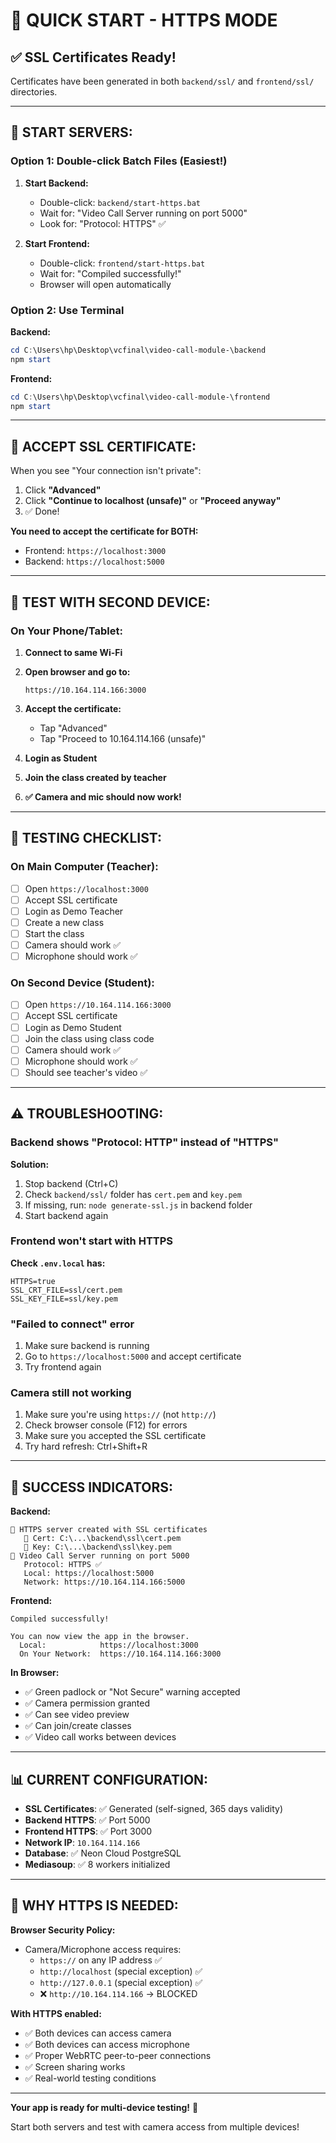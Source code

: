 # 🚀 QUICK START - HTTPS MODE

## ✅ SSL Certificates Ready!

Certificates have been generated in both `backend/ssl/` and `frontend/ssl/` directories.

---

## 🎯 START SERVERS:

### Option 1: Double-click Batch Files (Easiest!)

1. **Start Backend:**
   - Double-click: `backend/start-https.bat`
   - Wait for: "Video Call Server running on port 5000"
   - Look for: "Protocol: HTTPS" ✅

2. **Start Frontend:**
   - Double-click: `frontend/start-https.bat`
   - Wait for: "Compiled successfully!"
   - Browser will open automatically

### Option 2: Use Terminal

**Backend:**
```powershell
cd C:\Users\hp\Desktop\vcfinal\video-call-module-\backend
npm start
```

**Frontend:**
```powershell
cd C:\Users\hp\Desktop\vcfinal\video-call-module-\frontend
npm start
```

---

## 🔐 ACCEPT SSL CERTIFICATE:

When you see "Your connection isn't private":

1. Click **"Advanced"**
2. Click **"Continue to localhost (unsafe)"** or **"Proceed anyway"**
3. ✅ Done!

**You need to accept the certificate for BOTH:**
- Frontend: `https://localhost:3000`
- Backend: `https://localhost:5000`

---

## 📱 TEST WITH SECOND DEVICE:

### On Your Phone/Tablet:

1. **Connect to same Wi-Fi**

2. **Open browser and go to:**
   ```
   https://10.164.114.166:3000
   ```

3. **Accept the certificate:**
   - Tap "Advanced"
   - Tap "Proceed to 10.164.114.166 (unsafe)"

4. **Login as Student**

5. **Join the class created by teacher**

6. **✅ Camera and mic should now work!**

---

## 🎥 TESTING CHECKLIST:

### On Main Computer (Teacher):
- [ ] Open `https://localhost:3000`
- [ ] Accept SSL certificate
- [ ] Login as Demo Teacher
- [ ] Create a new class
- [ ] Start the class
- [ ] Camera should work ✅
- [ ] Microphone should work ✅

### On Second Device (Student):
- [ ] Open `https://10.164.114.166:3000`
- [ ] Accept SSL certificate
- [ ] Login as Demo Student
- [ ] Join the class using class code
- [ ] Camera should work ✅
- [ ] Microphone should work ✅
- [ ] Should see teacher's video ✅

---

## ⚠️ TROUBLESHOOTING:

### Backend shows "Protocol: HTTP" instead of "HTTPS"

**Solution:**
1. Stop backend (Ctrl+C)
2. Check `backend/ssl/` folder has `cert.pem` and `key.pem`
3. If missing, run: `node generate-ssl.js` in backend folder
4. Start backend again

### Frontend won't start with HTTPS

**Check `.env.local` has:**
```
HTTPS=true
SSL_CRT_FILE=ssl/cert.pem
SSL_KEY_FILE=ssl/key.pem
```

### "Failed to connect" error

1. Make sure backend is running
2. Go to `https://localhost:5000` and accept certificate
3. Try frontend again

### Camera still not working

1. Make sure you're using `https://` (not `http://`)
2. Check browser console (F12) for errors
3. Make sure you accepted the SSL certificate
4. Try hard refresh: Ctrl+Shift+R

---

## 🎉 SUCCESS INDICATORS:

**Backend:**
```
🔐 HTTPS server created with SSL certificates
   📄 Cert: C:\...\backend\ssl\cert.pem
   🔑 Key: C:\...\backend\ssl\key.pem
🚀 Video Call Server running on port 5000
   Protocol: HTTPS ✅
   Local: https://localhost:5000
   Network: https://10.164.114.166:5000
```

**Frontend:**
```
Compiled successfully!

You can now view the app in the browser.
  Local:            https://localhost:3000
  On Your Network:  https://10.164.114.166:3000
```

**In Browser:**
- ✅ Green padlock or "Not Secure" warning accepted
- ✅ Camera permission granted
- ✅ Can see video preview
- ✅ Can join/create classes
- ✅ Video call works between devices

---

## 📊 CURRENT CONFIGURATION:

- **SSL Certificates**: ✅ Generated (self-signed, 365 days validity)
- **Backend HTTPS**: ✅ Port 5000
- **Frontend HTTPS**: ✅ Port 3000
- **Network IP**: `10.164.114.166`
- **Database**: ✅ Neon Cloud PostgreSQL
- **Mediasoup**: ✅ 8 workers initialized

---

## 🔑 WHY HTTPS IS NEEDED:

**Browser Security Policy:**
- Camera/Microphone access requires:
  - `https://` on any IP address ✅
  - `http://localhost` (special exception) ✅
  - `http://127.0.0.1` (special exception) ✅
  - ❌ `http://10.164.114.166` → BLOCKED

**With HTTPS enabled:**
- ✅ Both devices can access camera
- ✅ Both devices can access microphone
- ✅ Proper WebRTC peer-to-peer connections
- ✅ Screen sharing works
- ✅ Real-world testing conditions

---

**Your app is ready for multi-device testing!** 🎉

Start both servers and test with camera access from multiple devices!

